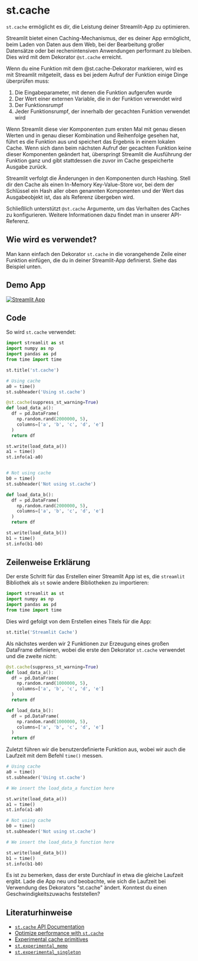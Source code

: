# st.cache

`st.cache` ermöglicht es dir, die Leistung deiner Streamlit-App zu optimieren.

Streamlit bietet einen Caching-Mechanismus, der es deiner App ermöglicht, beim Laden von Daten aus dem Web, bei der Bearbeitung großer Datensätze oder bei rechenintensiven Anwendungen performant zu bleiben. Dies wird mit dem Dekorator `@st.cache` erreicht.

Wenn du eine Funktion mit dem @st.cache-Dekorator markieren, wird es mit Streamlit mitgeteilt, dass es bei jedem Aufruf der Funktion einige Dinge überprüfen muss:

1. Die Eingabeparameter, mit denen die Funktion aufgerufen wurde
2. Der Wert einer externen Variable, die in der Funktion verwendet wird
3. Der Funktionsrumpf
4. Jeder Funktionsrumpf, der innerhalb der gecachten Funktion verwendet wird

Wenn Streamlit diese vier Komponenten zum ersten Mal mit genau diesen Werten und in genau dieser Kombination und Reihenfolge gesehen hat, führt es die Funktion aus und speichert das Ergebnis in einem lokalen Cache. Wenn sich dann beim nächsten Aufruf der gecachten Funktion keine dieser Komponenten geändert hat, überspringt Streamlit die Ausführung der Funktion ganz und gibt stattdessen die zuvor im Cache gespeicherte Ausgabe zurück.

Streamlit verfolgt die Änderungen in den Komponenten durch Hashing. Stell dir den Cache als einen In-Memory Key-Value-Store vor, bei dem der Schlüssel ein Hash aller oben genannten Komponenten und der Wert das Ausgabeobjekt ist, das als Referenz übergeben wird.

Schließlich unterstützt `@st.cache` Argumente, um das Verhalten des Caches zu konfigurieren. Weitere Informationen dazu findet man in unserer API-Referenz.

## Wie wird es verwendet?

Man kann einfach den Dekorator `st.cache` in die vorangehende Zeile einer Funktion einfügen, die du in deiner Streamlit-App definierst. Siehe das Beispiel unten.

## Demo App

[![Streamlit App](https://static.streamlit.io/badges/streamlit_badge_black_white.svg)](https://share.streamlit.io/dataprofessor/st.cache/)

## Code
So wird `st.cache` verwendet:
```python
import streamlit as st
import numpy as np
import pandas as pd
from time import time

st.title('st.cache')

# Using cache
a0 = time()
st.subheader('Using st.cache')

@st.cache(suppress_st_warning=True)
def load_data_a():
  df = pd.DataFrame(
    np.random.rand(2000000, 5),
    columns=['a', 'b', 'c', 'd', 'e']
  )
  return df

st.write(load_data_a())
a1 = time()
st.info(a1-a0)


# Not using cache
b0 = time()
st.subheader('Not using st.cache')

def load_data_b():
  df = pd.DataFrame(
    np.random.rand(2000000, 5),
    columns=['a', 'b', 'c', 'd', 'e']
  )
  return df

st.write(load_data_b())
b1 = time()
st.info(b1-b0)
```

## Zeilenweise Erklärung
Der erste Schritt für das Erstellen einer Streamlit App ist es, die `streamlit` Bibliothek als `st` sowie andere Bibliotheken zu importieren:
```python
import streamlit as st
import numpy as np
import pandas as pd
from time import time
```

Dies wird gefolgt von dem Erstellen eines Titels für die App:
```python
st.title('Streamlit Cache')
```

Als nächstes werden wir 2 Funktionen zur Erzeugung eines großen DataFrame definieren, wobei die erste den Dekorator `st.cache` verwendet und die zweite nicht:
```python
@st.cache(suppress_st_warning=True)
def load_data_a():
  df = pd.DataFrame(
    np.random.rand(1000000, 5),
    columns=['a', 'b', 'c', 'd', 'e']
  )
  return df

def load_data_b():
  df = pd.DataFrame(
    np.random.rand(1000000, 5),
    columns=['a', 'b', 'c', 'd', 'e']
  )
  return df
```

Zuletzt führen wir die benutzerdefinierte Funktion aus, wobei wir auch die Laufzeit mit dem Befehl `time()` messen.

```python
# Using cache
a0 = time()
st.subheader('Using st.cache')

# We insert the load_data_a function here

st.write(load_data_a())
a1 = time()
st.info(a1-a0)

# Not using cache
b0 = time()
st.subheader('Not using st.cache')

# We insert the load_data_b function here

st.write(load_data_b())
b1 = time()
st.info(b1-b0)
```

Es ist zu bemerken, dass der erste Durchlauf in etwa die gleiche Laufzeit ergibt. Lade die App neu und beobachte, wie sich die Laufzeit bei Verwendung des Dekorators "st.cache" ändert. Konntest du einen Geschwindigkeitszuwachs feststellen?

## Literaturhinweise
- [`st.cache` API Documentation](https://docs.streamlit.io/library/api-reference/performance/st.cache)
- [Optimize performance with `st.cache`](https://docs.streamlit.io/library/advanced-features/caching)
- [Experimental cache primitives](https://docs.streamlit.io/library/advanced-features/experimental-cache-primitives)
- [`st.experimental_memo`](https://docs.streamlit.io/library/api-reference/performance/st.experimental_memo)
- [`st.experimental_singleton`](https://docs.streamlit.io/library/api-reference/performance/st.experimental_singleton)
